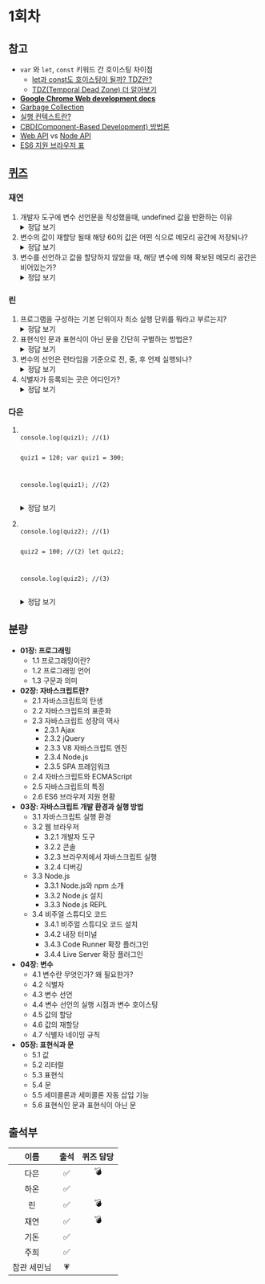 # 1회차

## 참고

- `var` 와 `let`, `const` 키워드 간 호이스팅 차이점
  - [let과 const도 호이스팅이 될까? TDZ란?](https://taenami.tistory.com/87)
  - [TDZ(Temporal Dead Zone) 더 알아보기](https://ui.toast.com/weekly-pick/ko_20191014)
- [**Google Chrome Web development docs**](https://developers.google.com/focus/web-development?hl=ko)
- [Garbage Collection](<https://ko.wikipedia.org/wiki/%EC%93%B0%EB%A0%88%EA%B8%B0_%EC%88%98%EC%A7%91_(%EC%BB%B4%ED%93%A8%ED%84%B0_%EA%B3%BC%ED%95%99)>)
- [실행 컨텍스트란?](https://velog.io/@kados22/FE-%EA%B8%B0%EC%88%A0-%EB%A9%B4%EC%A0%91-%EC%8B%A4%ED%96%89-%EC%BB%A8%ED%85%8D%EC%8A%A4%ED%8A%B8%EA%B0%80-%EB%AC%B4%EC%97%87%EC%9D%B8%EA%B0%80%EC%9A%94)
- [CBD(Component-Based Development) 방법론](https://ko.wikipedia.org/wiki/%EC%BB%B4%ED%8F%AC%EB%84%8C%ED%8A%B8_%EA%B8%B0%EB%B0%98_%EC%86%8C%ED%94%84%ED%8A%B8%EC%9B%A8%EC%96%B4_%EA%B3%B5%ED%95%99)
- [Web API](https://developer.mozilla.org/ko/docs/Web/API) vs [Node API](https://nodejs.org/api/n-api.html)
- [ES6 지원 브라우저 표](https://compat-table.github.io/compat-table/es6/)

## [퀴즈](https://github.com/ooheunda/js-deep-dive/issues/1)

### 재연

<ol>
  <li>개발자 도구에 변수 선언문을 작성했을때, undefined 값을 반환하는 이유
    <details>
    <summary>정답 보기</summary>
      변수를 선언하는 것으로는 값을 반환하지 않기 때문에
    </details>
  </li>

  <li>변수의 값이 재할당 될때 해당 60의 값은 어떤 식으로 메모리 공간에 저장되나?
    <details>
    <summary>정답 보기</summary>
      메모리 공간에 이미 할당된 값이 삭제되는게 아닌, 60을 다른 메모리 공간에 저장하고, 해당 변수에 60에 대한 주소값이 할당된다.
    </details>
  </li>

  <li>변수를 선언하고 값을 할당하지 않았을 때, 해당 변수에 의해 확보된 메모리 공간은 비어있는가?
    <details>
    <summary>정답 보기</summary>
      자바스크립트 엔진에 의해 undefined 값이 할당된다.
    </details>
  </li>
</ol>

### 린

<ol>
  <li>프로그램을 구성하는 기본 단위이자 최소 실행 단위를 뭐라고 부르는지?
    <details>
      <summary>정답 보기</summary>
      문(statement)
    </details>
  </li>

  <li>표현식인 문과 표현식이 아닌 문을 간단히 구별하는 방법은?
    <details>
      <summary>정답 보기</summary>
      변수에 할당해보기.
    </details>
  </li>

  <li>변수의 선언은 런타임을 기준으로 전, 중, 후 언제 실행되나?
    <details>
      <summary>정답 보기</summary>
      런타임 전
    </details>
  </li>

  <li>식별자가 등록되는 곳은 어디인가?
    <details>
      <summary>정답 보기</summary>
      실행 컨텍스트
    </details>
  </li>
</ol>

### 다은

<ol>
  <li>
    <pre><code>
console.log(quiz1); //(1)

quiz1 = 120;
var quiz1 = 300;

console.log(quiz1); //(2)
</code></pre>

<details>
<summary>정답 보기</summary>
<b>(1) undefined</b> <br>
var 키워드로 선언된 변수는 런타임 전 호이스팅되어 코드상에서 변수 선언문이 밑에 있어도 자바스크립트 엔진은 그 변수를 이미 알고 있다. <br>
<b>(2) 300</b> <br>
마지막으로 할당된 300이 출력된다.
</details>
  </li>

  <li>
    <pre><code>
console.log(quiz2); //(1)

quiz2 = 100; //(2)
let quiz2;

console.log(quiz2); //(3)
</code></pre>

<details>
<summary>정답 보기</summary>
<b>(1) reference error: 'quiz2' is not defined</b> <br>
quiz2 변수가 정의되지 않았다는 에러를 반환한다. 이는 quiz2가 let 키워드로 선언되었기 때문인데, 선언과 초기화가 동시에 이뤄지는 var 키워드와 다르게 let, const 키워드는 호이스팅시 선언만 되기 때문이다. <br>
<b>(2) reference error: cannot access 'quiz2' before initialization</b> <br>
위와 같은 이유로, 좀 더 명확한 에러 메세지이다. 호이스팅시 선언만 되고 초기화가 되지 않았기 때문에 이런 에러가 뜬다. <br>
<b>(3) undefined</b> <br>
에러를 배제하고 생각했을 때 (3)에는 undefined가 출력될 것이다. 저 로그문 위의 마지막 문이 quiz2 선언문이기 때문에, 저 시점에서 quiz2는 초기화되고 자동으로 undefined가 할당된다.
</details>
  </li>
</ol>

## 분량

- **01장: 프로그래밍**
  - 1.1 프로그래밍이란?
  - 1.2 프로그래밍 언어
  - 1.3 구문과 의미
- **02장: 자바스크립트란?**
  - 2.1 자바스크립트의 탄생
  - 2.2 자바스크립트의 표준화
  - 2.3 자바스크립트 성장의 역사
    - 2.3.1 Ajax
    - 2.3.2 jQuery
    - 2.3.3 V8 자바스크립트 엔진
    - 2.3.4 Node.js
    - 2.3.5 SPA 프레임워크
  - 2.4 자바스크립트와 ECMAScript
  - 2.5 자바스크립트의 특징
  - 2.6 ES6 브라우저 지원 현황
- **03장: 자바스크립트 개발 환경과 실행 방법**
  - 3.1 자바스크립트 실행 환경
  - 3.2 웹 브라우저
    - 3.2.1 개발자 도구
    - 3.2.2 콘솔
    - 3.2.3 브라우저에서 자바스크립트 실행
    - 3.2.4 디버깅
  - 3.3 Node.js
    - 3.3.1 Node.js와 npm 소개
    - 3.3.2 Node.js 설치
    - 3.3.3 Node.js REPL
  - 3.4 비주얼 스튜디오 코드
    - 3.4.1 비주얼 스튜디오 코드 설치
    - 3.4.2 내장 터미널
    - 3.4.3 Code Runner 확장 플러그인
    - 3.4.4 Live Server 확장 플러그인
- **04장: 변수**
  - 4.1 변수란 무엇인가? 왜 필요한가?
  - 4.2 식별자
  - 4.3 변수 선언
  - 4.4 변수 선언의 실행 시점과 변수 호이스팅
  - 4.5 값의 할당
  - 4.6 값의 재할당
  - 4.7 식별자 네이밍 규칙
- **05장: 표현식과 문**
  - 5.1 값
  - 5.2 리터럴
  - 5.3 표현식
  - 5.4 문
  - 5.5 세미콜론과 세미콜론 자동 삽입 기능
  - 5.6 표현식인 문과 표현식이 아닌 문

## 출석부

|    이름     | 출석 | 퀴즈 담당 |
| :---------: | :--: | :-------: |
|    다은     |  ✅  |    💣     |
|    하온     |  ✅  |           |
|     린      |  ✅  |    💣     |
|    재연     |  ✅  |    💣     |
|    기돈     |  ✅  |           |
|    주희     |  ✅  |           |
| 참관 세민님 |  💗  |           |
